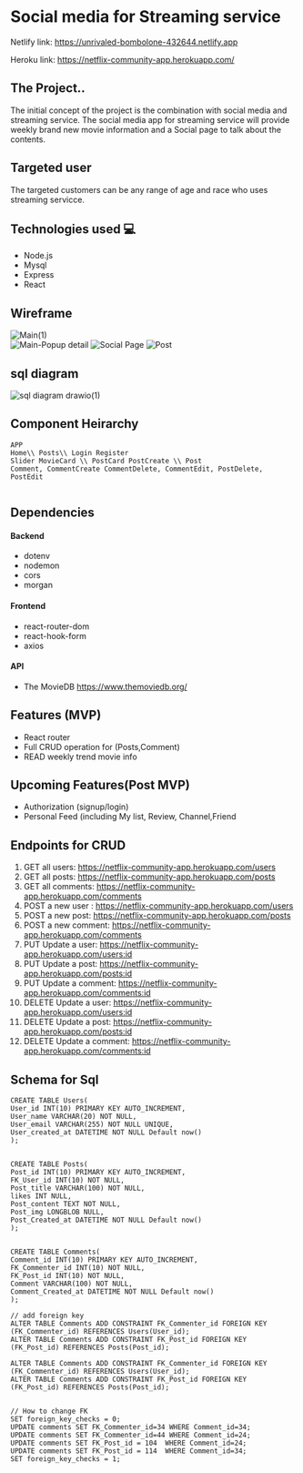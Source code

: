 # Social media for Streaming service

Netlify link: https://unrivaled-bombolone-432644.netlify.app

Heroku link: https://netflix-community-app.herokuapp.com/


## The Project..

The initial concept of the project is the combination with social media and streaming service. 
The social media app for streaming service will provide weekly brand new movie information and a Social page to talk about the contents. 

## Targeted user
 The targeted customers can be any range of age and race who uses streaming servicce.

## Technologies used :computer:
- Node.js
- Mysql
- Express
- React
  
## Wireframe
![Main(1)](https://user-images.githubusercontent.com/97911806/165415908-55cc9a58-88f8-4e4d-91d9-7c9d31fae1f4.png)
<br />
![Main-Popup detail](https://user-images.githubusercontent.com/97911806/165415923-adbaf9c7-425e-4c61-a992-c5220267c67b.png)
![Social Page](https://user-images.githubusercontent.com/97911806/165415964-fd837b0e-da0f-4a8c-95b6-084be55781ae.png)
![Post](https://user-images.githubusercontent.com/97911806/165415976-a3cb84da-44b0-45c9-b11b-c7e0db6fcda1.png)

## sql diagram 

![sql diagram drawio(1)](https://user-images.githubusercontent.com/97911806/165426252-82ae594f-f35b-43d1-b0d6-14a6186b288f.png)


## Component Heirarchy

```
APP        
Home\\ Posts\\ Login Register
Slider MovieCard \\ PostCard PostCreate \\ Post
Comment, CommentCreate CommentDelete, CommentEdit, PostDelete, PostEdit


```


## Dependencies
#### Backend
- dotenv
- nodemon
- cors
- morgan
#### Frontend
 - react-router-dom
 - react-hook-form
 - axios
#### API 
- The MovieDB
https://www.themoviedb.org/

## Features (MVP)
- React router
- Full CRUD operation for (Posts,Comment)
- READ weekly trend movie info

## Upcoming Features(Post MVP)
- Authorization (signup/login)
- Personal Feed (including My list, Review, Channel,Friend 

## Endpoints for CRUD
1. GET  all users: https://netflix-community-app.herokuapp.com/users
2. GET  all posts: https://netflix-community-app.herokuapp.com/posts
3. GET  all comments: https://netflix-community-app.herokuapp.com/comments
4. POST a new user : https://netflix-community-app.herokuapp.com/users
5. POST a new post: https://netflix-community-app.herokuapp.com/posts
6. POST a new comment: https://netflix-community-app.herokuapp.com/comments
7. PUT  Update a user: https://netflix-community-app.herokuapp.com/users:id
8. PUT  Update a post: https://netflix-community-app.herokuapp.com/posts:id
9. PUT  Update a comment: https://netflix-community-app.herokuapp.com/comments:id
10. DELETE  Update a user: https://netflix-community-app.herokuapp.com/users:id
11. DELETE  Update a post: https://netflix-community-app.herokuapp.com/posts:id
12. DELETE  Update a comment: https://netflix-community-app.herokuapp.com/comments:id


## Schema for Sql
```
CREATE TABLE Users(
User_id INT(10) PRIMARY KEY AUTO_INCREMENT,
User_name VARCHAR(20) NOT NULL, 
User_email VARCHAR(255) NOT NULL UNIQUE,
User_created_at DATETIME NOT NULL Default now()
);


CREATE TABLE Posts(
Post_id INT(10) PRIMARY KEY AUTO_INCREMENT,
FK_User_id INT(10) NOT NULL,
Post_title VARCHAR(100) NOT NULL,
likes INT NULL,
Post_content TEXT NOT NULL,
Post_img LONGBLOB NULL,
Post_Created_at DATETIME NOT NULL Default now()
);


CREATE TABLE Comments(
Comment_id INT(10) PRIMARY KEY AUTO_INCREMENT, 
FK_Commenter_id INT(10) NOT NULL,
FK_Post_id INT(10) NOT NULL,
Comment VARCHAR(100) NOT NULL,
Comment_Created_at DATETIME NOT NULL Default now()
);

// add foreign key
ALTER TABLE Comments ADD CONSTRAINT FK_Commenter_id FOREIGN KEY (FK_Commenter_id) REFERENCES Users(User_id);
ALTER TABLE Comments ADD CONSTRAINT FK_Post_id FOREIGN KEY (FK_Post_id) REFERENCES Posts(Post_id);

ALTER TABLE Comments ADD CONSTRAINT FK_Commenter_id FOREIGN KEY (FK_Commenter_id) REFERENCES Users(User_id);
ALTER TABLE Comments ADD CONSTRAINT FK_Post_id FOREIGN KEY (FK_Post_id) REFERENCES Posts(Post_id);


// How to change FK 
SET foreign_key_checks = 0;
UPDATE comments SET FK_Commenter_id=34 WHERE Comment_id=34;
UPDATE comments SET FK_Commenter_id=44 WHERE Comment_id=24;
UPDATE comments SET FK_Post_id = 104  WHERE Comment_id=24;
UPDATE comments SET FK_Post_id = 114  WHERE Comment_id=34;
SET foreign_key_checks = 1;

```
